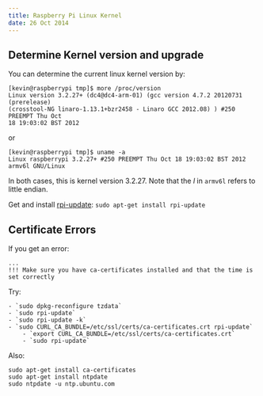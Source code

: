 ```yaml
---
title: Raspberry Pi Linux Kernel
date: 26 Oct 2014
---
```


## Determine Kernel version and upgrade

You can determine the current linux kernel version by:

```
[kevin@raspberrypi tmp]$ more /proc/version
Linux version 3.2.27+ (dc4@dc4-arm-01) (gcc version 4.7.2 20120731 (prerelease)
(crosstool-NG linaro-1.13.1+bzr2458 - Linaro GCC 2012.08) ) #250 PREEMPT Thu Oct
18 19:03:02 BST 2012
```

or

```
[kevin@raspberrypi tmp]$ uname -a
Linux raspberrypi 3.2.27+ #250 PREEMPT Thu Oct 18 19:03:02 BST 2012 armv6l GNU/Linux
```

In both cases, this is kernel version 3.2.27. Note that the *l* in
`armv6l` refers to little endian.

Get and install [rpi-update](http://github.com/Hexxeh/rpi-update): `sudo apt-get install rpi-update`

## Certificate Errors

If you get an error:

```
...
!!! Make sure you have ca-certificates installed and that the time is set correctly
```

Try:

    - `sudo dpkg-reconfigure tzdata`
    - `sudo rpi-update`
    - `sudo rpi-update -k`
    - `sudo CURL_CA_BUNDLE=/etc/ssl/certs/ca-certificates.crt rpi-update`
        - `export CURL_CA_BUNDLE=/etc/ssl/certs/ca-certificates.crt`
        - `sudo rpi-update`

Also:

```
sudo apt-get install ca-certificates
sudo apt-get install ntpdate
sudo ntpdate -u ntp.ubuntu.com
```
